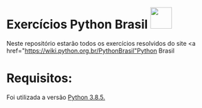 # Exercícios Python Brasil <img src="https://emojipedia-us.s3.dualstack.us-west-1.amazonaws.com/thumbs/160/htc/37/snake_1f40d.png" height="50" width="50">

Neste repositório estarão todos os exercícios resolvidos do site <a href="https://wiki.python.org.br/PythonBrasil"Python Brasil</a>


# Requisitos:

Foi utilizada a versão <a href="https://www.python.org/">Python 3.8.5.</a>
